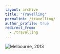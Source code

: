 ```yaml
---
layout: archive
title: "Travelling"
permalink: /travelling/
author_profile: true
redirect_from:
  - /travelling
---
```

<img class="fit-picture"
     src="/images/DSC3704.jpg"
     alt="Melbourne, 2013">